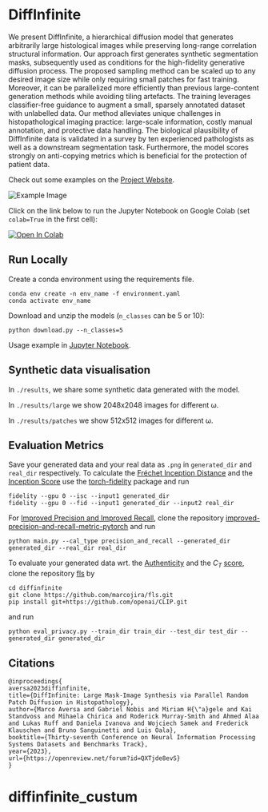 # DiffInfinite 

We present DiffInfinite, a hierarchical diffusion model that generates arbitrarily large histological images while preserving long-range correlation structural information. Our approach first generates synthetic segmentation masks, subsequently used as conditions for the high-fidelity generative diffusion process. The proposed sampling method can be scaled up to any desired image size while only requiring small patches for fast training. Moreover, it can be parallelized more efficiently than previous large-content generation methods while avoiding tiling artefacts. The training leverages classifier-free guidance to augment a small, sparsely annotated dataset with unlabelled data. Our method alleviates unique challenges in histopathological imaging practice: large-scale information, costly manual annotation, and protective data handling. The biological plausibility of DiffInfinite data is validated in a survey by ten experienced pathologists as well as a downstream segmentation task. Furthermore, the model scores strongly on anti-copying metrics which is beneficial for the protection of patient data.

Check out some examples on the [Project Website](https://marcoaversa.github.io/diffinfinite/).

![Example Image](images/examples/synth_examples.png)

Click on the link below to run the Jupyter Notebook on Google Colab (set ```colab=True``` in the first cell):

<a target="_blank" href="https://colab.research.google.com/github/diffinfinite/diffinfinite/blob/master/main.ipynb">

  <img src="https://colab.research.google.com/assets/colab-badge.svg" alt="Open In Colab"/>

</a>


## Run Locally

Create a conda environment using the requirements file.

```
conda env create -n env_name -f environment.yaml
conda activate env_name
```

Download and unzip the models (```n_classes``` can be 5 or 10):

```
python download.py --n_classes=5
```

Usage example in [Jupyter Notebook](main.ipynb). 


## Synthetic data visualisation

In ```./results```, we share some synthetic data generated with the model. 

In ```./results/large``` we show 2048x2048 images for different ω.

In ```./results/patches``` we show 512x512 images for different ω.

## Evaluation Metrics

Save your generated data and your real data as ```.png``` in ```generated_dir``` and ```real_dir``` respectively.
To calculate the [Fréchet Inception Distance](https://arxiv.org/abs/1706.08500) and the [Inception Score](https://arxiv.org/pdf/1606.03498.pdf) use the [torch-fidelity](https://github.com/toshas/torch-fidelity) package and run

```
fidelity --gpu 0 --isc --input1 generated_dir
fidelity --gpu 0 --fid --input1 generated_dir --input2 real_dir
```

For [Improved Precision and Improved Recall](https://arxiv.org/abs/1904.06991), clone the repository [improved-precision-and-recall-metric-pytorch](https://github.com/blandocs/improved-precision-and-recall-metric-pytorch) and run

```
python main.py --cal_type precision_and_recall --generated_dir generated_dir --real_dir real_dir
```

To evaluate your generated data wrt. the [Authenticity](https://arxiv.org/abs/2102.08921) and the $C_{T}$ [score](https://arxiv.org/abs/2004.05675), clone the repository [fls](https://github.com/marcojira/fls) by

```
cd diffinfinite
git clone https://github.com/marcojira/fls.git
pip install git+https://github.com/openai/CLIP.git
```

and run 

```
python eval_privacy.py --train_dir train_dir --test_dir test_dir --generated_dir generated_dir 
```

## Citations

```
@inproceedings{
aversa2023diffinfinite,
title={DiffInfinite: Large Mask-Image Synthesis via Parallel Random Patch Diffusion in Histopathology},
author={Marco Aversa and Gabriel Nobis and Miriam H{\"a}gele and Kai Standvoss and Mihaela Chirica and Roderick Murray-Smith and Ahmed Alaa and Lukas Ruff and Daniela Ivanova and Wojciech Samek and Frederick Klauschen and Bruno Sanguinetti and Luis Oala},
booktitle={Thirty-seventh Conference on Neural Information Processing Systems Datasets and Benchmarks Track},
year={2023},
url={https://openreview.net/forum?id=QXTjde8evS}
}
```
# diffinfinite_custum
